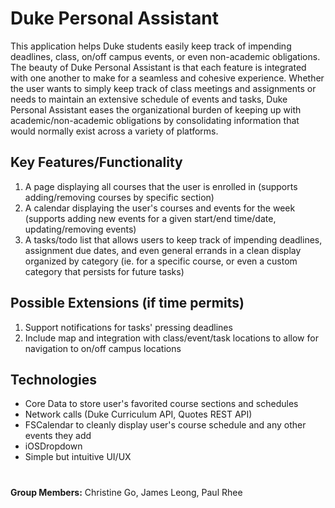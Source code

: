 # Duke Personal Assistant
This application helps Duke students easily keep track of impending deadlines, class, on/off campus events, or even non-academic obligations. The beauty of Duke Personal Assistant is that each feature is integrated with one another to make for a seamless and cohesive experience. Whether the user wants to simply keep track of class meetings and assignments or needs to maintain an extensive schedule of events and tasks, Duke Personal Assistant eases the organizational burden of keeping up with academic/non-academic obligations by consolidating information that would normally exist across a variety of platforms.

## Key Features/Functionality
1) A page displaying all courses that the user is enrolled in (supports adding/removing courses by specific section)
2) A calendar displaying the user's courses and events for the week (supports adding new events for a given start/end time/date, updating/removing events)
3) A tasks/todo list that allows users to keep track of impending deadlines, assignment due dates, and even general errands in a clean display organized by category (ie. for a specific course, or even a custom category that persists for future tasks)

## Possible Extensions (if time permits)
1) Support notifications for tasks' pressing deadlines
2) Include map and integration with class/event/task locations to allow for navigation to on/off campus locations

## Technologies
- Core Data to store user's favorited course sections and schedules
- Network calls (Duke Curriculum API, Quotes REST API)
- FSCalendar to cleanly display user's course schedule and any other events they add
- iOSDropdown
- Simple but intuitive UI/UX

#  
**Group Members:** Christine Go, James Leong, Paul Rhee
